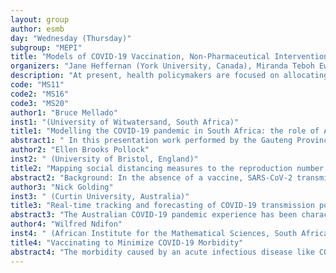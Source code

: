 ```yaml
---
layout: group
author: esmb
day: "Wednesday (Thursday)"
subgroup: "MEPI"
title: "Models of COVID-19 Vaccination, Non-Pharmaceutical Interventions, and Relaxation"
organizers: "Jane Heffernan (York University, Canada), Miranda Teboh Ewungkem (Lehigh University, USA), Zhilan Feng (Purdue University, USA), John Glasser (Centres for Disease Control, USA)"
description: "At present, health policymakers are focused on allocating available vaccine among healthcare, other essential workers, and vulnerable segments of their populations. As immunity to SARS-CoV-2 increases, however, their attention will turn increasingly to assessments of the relative effectiveness of non-pharmaceutical interventions so that the least effective ones, especially those with adverse economic impact, and possibly eventually all, can be relaxed. As transmission modeling can inform such decisions, we will invite several speakers to share their recent work to address question on vaccination, NPI interventions, and relaxation."
code: "MS11"
code2: "MS16"
code3: "MS20"
author1: "Bruce	Mellado"
inst1: "(University of Witwatersand, South Africa)"
title1: "Modelling the COVID-19 pandemic in South Africa: the role of AI"
abstract1: " In this presentation work performed by the Gauteng Province Premier COVID-19 Advisory Committee in data analysis, modelling, predictions and vaccine roll-out straggles. The use of Artificial Intelligence through Machine Learning in devising smart algorithms will be highlighted. The challenges of interfacing advanced analytics with advising policy-makers will also be discussed."
author2: "Ellen Brooks Pollock"
inst2: " (University of Bristol, England)"
title2: "Mapping social distancing measures to the reproduction number during vaccine rollout"
abstract2: "Background: In the absence of a vaccine, SARS-CoV-2 transmission has been controlled by preventing person-to-person interactions via social distancing measures. As vaccination is rolled out and social distancing restrictions are lifted, policy-makers need to consider how combinations of measures will affect transmission and understand the trade-offs between them. Methods: We use age-specific social contact data collect in the UK in 2010, together with epidemiological data, to quantify the components of the COVID-19 reproduction number. We estimate the impact of social distancing policies and vaccination rollout on the reproduction number in the UK. Results: We demonstrate that pre-collected social contact data can be used to provide a time-varying estimate of the reproduction number (R). Transmission associated with primary schools is predicted to have a smaller impact on community prevalence than transmission in secondary schools. Prioritising older age groups for vaccination leads to modest initial indirect benefits of vaccination. Some levels of contact tracing and COVID security are required until the majority of the adult population are vaccinated. The results can be explored at https://ellenbp.shinyapps.io/reckoners/.  Conclusions: Our approach has been widely used by policy-makers to project the impact of social distancing measures and assess the trade-offs between them. Effective social distancing, contact tracing and COVID-security are required while vaccination is rolled out."
author3: "Nick Golding"
inst3: " (Curtin University, Australia)"
title3: "Real-time tracking and forecasting of COVID-19 transmission potential in Australia"
abstract3: "The Australian COVID-19 pandemic experience has been characterised by long periods of no transmission interspersed with localised, and mostly small outbreaks linked to spillover from quarantine facilities for international arrivals. COVID-19 preparedness and response decision making in Australia has therefore been focused on the potential for outbreaks to take-off and the likely impact of interventions on preventing that. However in the absence of cases, standard models for estimating the reproduction rate of the virus cannot be used. We will detail a novel semi-mechanistic Bayesian statistical model developed to track COVID-19 transmission potential in Australia over time. This quantity can be tracked even in the absence of cases by drawing on mobility data streams, behavioural surveys, and data on health surveillance systems. The effects of lockdowns, varying adherence to hygiene measures, age-structured vaccination roll-out, variants with different transmissibility, and the effectiveness of health surveillance systems are all explicitly considered. This model is able to track the potential rate of transmission in the absence of cases, the realised rate of transmission in the presence of cases, and to move smoothly between these metrics. A particular advantage of this approach for the Australian context is the ability to derive estimates of transmission rates in the very early stages of an outbreak, when numbers of cases are still in the single figures. This model has informed the Australian response to COVID-19 throughout the pandemic - as discussed in a separate talk by Dr Freya Shearer at this conference."
author4: "Wilfred Ndifon"
inst4: " (African Institute for the Mathematical Sciences, South Africa)"
title4: "Vaccinating to Minimize COVID-19 Morbidity"
abstract4: "The morbidity caused by an acute infectious disease like COVID-19 is frequently measured only with respect to the short-term effects of infection. We consider an important longer-term effect, namely the deterioration of immune functioning due to accelerated senescence of pathogen-responsive T cells. Using both mathematics and data, we argue that this type of immune deterioration is negligible in young adults but substantial in older adults. A consideration that emerges in the current context of a limited COVID-19 vaccine supply is how to optimize vaccination in order to minimize such immune deterioration. We show that, compared to alternative vaccination strategies, prioritizing older adults as well as individuals who have an already significantly deteriorated immune functioning is optimal. Because, as we argue using data, the severity of SARS-CoV-2 infections increases with immune deterioration, this vaccination strategy would also save the most lives. Our mathematical framework offers a natural explanation for the higher risk of SARS-CoV-2 infection-induced death that has been observed in men compared to women."
---
```

